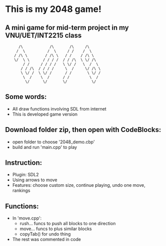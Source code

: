 # This is my 2048 game!
## A mini game for mid-term project in my VNU/UET/INT2215 class

          /\            /\       /\     /\
         /  \          /  \     / /    /  \
        / /\ \        / /\ \   / /    / /\ \
        \/  \ \      / / / /  / / /\  \ \/ /\
            / /     / / / /   \ \/ /   \  /  \
           / / /\  / / / /     \  /     \/ /\ \
           \ \/ /  \ \/ /      / /       \ \/ /
            \  /    \  /      / /         \  /
             \/      \/       \/           \/

Some words:
----------------
- All draw functions involving SDL from internet
- This is developed game version

Download folder zip, then open with CodeBlocks:
----------------
- open folder to choose '2048_demo.cbp'
- build and run 'main.cpp' to play

Instruction:
----------------
- Plugin: SDL2
- Using arrows to move
- Features: choose custom size, continue playing, undo one move, rankings 

Functions:
----------------
- In 'move.cpp':
  - rush... funcs to push all blocks to one direction
  - move... funcs to plus similar blocks
  - copyTab() for undo thing
- The rest was commented in code
